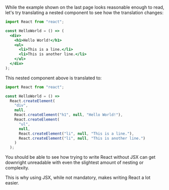 While the example shown on the last page looks reasonable enough to read, let's
try translating a nested component to see how the translation changes:

```jsx
import React from "react";

const HelloWorld = () => (
  <div>
    <h1>Hello World!</h1>
    <ul>
      <li>This is a line.</li>
      <li>This is another line.</li>
    </ul>
  </div>
);
```

This nested component above is translated to:

```jsx
import React from "react";

const HelloWorld = () =>
  React.createElement(
    "div",
    null,
    React.createElement("h1", null, "Hello World!"),
    React.createElement(
      "ul",
      null,
      React.createElement("li", null, "This is a line."),
      React.createElement("li", null, "This is another line.")
    )
  );
```

You should be able to see how trying to write React without JSX can get
downright unreadable with even the slightest amount of nesting or complexity.

This is why using JSX, while not mandatory, makes writing React a lot easier.
